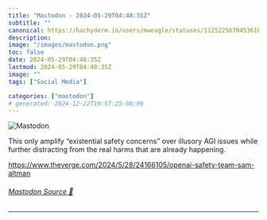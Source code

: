 ```yaml
---
title: "Mastodon - 2024-05-29T04:48:35Z"
subtitle: ""
canonical: https://hachyderm.io/users/mweagle/statuses/112522567045361624
description:
image: "/images/mastodon.png"
toc: false
date: 2024-05-29T04:48:35Z
lastmod: 2024-05-29T04:48:35Z
image: ""
tags: ["Social Media"]

categories: ["mastodon"]
# generated: 2024-12-22T19:57:25-08:00
---
```

![Mastodon](/images/mastodon.png)

<p>This only amplify “existential safety concerns” over illusory AGI issues while further distracting from the real harms that are already happening.</p><p><a href="https://www.theverge.com/2024/5/28/24166105/openai-safety-team-sam-altman" target="_blank" rel="nofollow noopener noreferrer" translate="no"><span class="invisible">https://www.</span><span class="ellipsis">theverge.com/2024/5/28/2416610</span><span class="invisible">5/openai-safety-team-sam-altman</span></a></p>


###### [Mastodon Source 🐘](https://hachyderm.io/@mweagle/112522567045361624)

___

